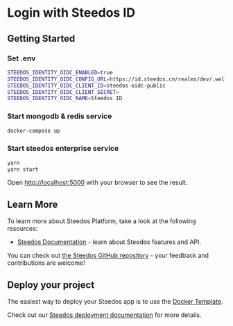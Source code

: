 Login with Steedos ID
===

## Getting Started

### Set .env

```bash
STEEDOS_IDENTITY_OIDC_ENABLED=true
STEEDOS_IDENTITY_OIDC_CONFIG_URL=https://id.steedos.cn/realms/dev/.well-known/openid-configuration
STEEDOS_IDENTITY_OIDC_CLIENT_ID=steedos-oidc-public
STEEDOS_IDENTITY_OIDC_CLIENT_SECRET=
STEEDOS_IDENTITY_OIDC_NAME=Steedos ID
```

### Start mongodb & redis service

```bash
docker-compose up
```

### Start steedos enterprise service

```bash
yarn
yarn start
```

Open [http://localhost:5000](http://localhost:5000) with your browser to see the result.

## Learn More

To learn more about Steedos Platform, take a look at the following resources:

- [Steedos Documentation](https://www.steedos.com/docs) - learn about Steedos features and API.

You can check out [the Steedos GitHub repository](https://github.com/steedos/steedos-platform/) - your feedback and contributions are welcome!

## Deploy your project

The easiest way to deploy your Steedos app is to use the [Docker Template](https://github.com/steedos/docker).

Check out our [Steedos deployment documentation](https://www.steedos.com/docs/deploy/getting-started) for more details.
